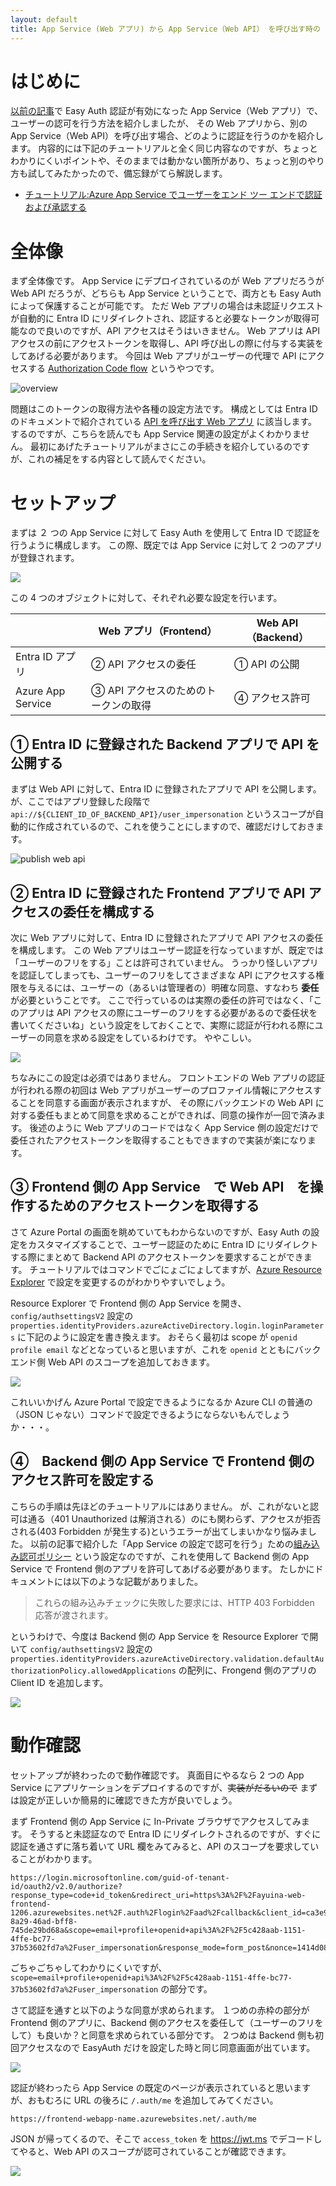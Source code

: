 ```yaml
---
layout: default
title: App Service (Web アプリ) から App Service（Web API） を呼び出す時の EasyAuth とアクセストークン
---
```


# はじめに

[以前の記事](../appsvc-easyauth-z/)で Easy Auth 認証が有効になった App Service（Web アプリ）で、ユーザーの認可を行う方法を紹介しましたが、
その Web アプリから、別の App Service（Web API）を呼び出す場合、どのように認証を行うのかを紹介します。
内容的には下記のチュートリアルと全く同じ内容なのですが、ちょっとわかりにくいポイントや、そのままでは動かない箇所があり、ちょっと別のやり方も試してみたかったので、備忘録がてら解説します。

- [チュートリアル:Azure App Service でユーザーをエンド ツー エンドで認証および承認する](https://learn.microsoft.com/ja-jp/azure/app-service/tutorial-auth-aad?pivots=platform-windows)

# 全体像

まず全体像です。
App Service にデプロイされているのが Web アプリだろうが Web API だろうが、どちらも App Service ということで、両方とも Easy Auth によって保護することが可能です。
ただ Web アプリの場合は未認証リクエストが自動的に Entra ID にリダイレクトされ、認証すると必要なトークンが取得可能なので良いのですが、API アクセスはそうはいきません。
Web アプリは API アクセスの前にアクセストークンを取得し、API 呼び出しの際に付与する実装をしてあげる必要があります。
今回は Web アプリがユーザーの代理で API にアクセスする [Authorization Code flow](https://learn.microsoft.com/ja-jp/entra/identity-platform/authentication-flows-app-scenarios#web-app-that-signs-in-a-user-and-calls-a-web-api-on-behalf-of-the-user)
というやつです。

![overview](./images/overview.png)

問題はこのトークンの取得方法や各種の設定方法です。
構成としては Entra ID のドキュメントで紹介されている [API を呼び出す Web アプリ](https://learn.microsoft.com/ja-jp/entra/identity-platform/scenario-web-app-call-api-overview) に該当します。
するのですが、こちらを読んでも App Service 関連の設定がよくわかりません。
最初にあげたチュートリアルがまさにこの手続きを紹介しているのですが、これの補足をする内容として読んでください。

# セットアップ

まずは ２ つの App Service に対して Easy Auth を使用して Entra ID で認証を行うように構成します。
この際、既定では App Service に対して 2 つのアプリが登録されます。

![](./images/easyauth-setting.png)

この 4 つのオブジェクトに対して、それぞれ必要な設定を行います。

||Web アプリ（Frontend）|Web API（Backend）|
|---|---|---|
|Entra ID アプリ|② API アクセスの委任　|① API の公開|
|Azure App Service|③ API アクセスのためのトークンの取得|④ アクセス許可|

## ① Entra ID に登録された Backend アプリで API を公開する

まずは Web API に対して、Entra ID に登録されたアプリで API を公開します。
が、ここではアプリ登録した段階で `api://${CLIENT_ID_OF_BACKEND_API}/user_impersonation` というスコープが自動的に作成されているので、これを使うことにしますので、確認だけしておきます。

![publish web api](./images/publish-webapi.png)

## ② Entra ID に登録された Frontend アプリで API アクセスの委任を構成する

次に Web アプリに対して、Entra ID に登録されたアプリで API アクセスの委任を構成します。
この Web アプリはユーザー認証を行なっていますが、既定では「ユーザーのフリをする」ことは許可されていません。
うっかり怪しいアプリを認証してしまっても、ユーザーのフリをしてさまざまな API にアクセスする権限を与えるには、ユーザーの（あるいは管理者の）明確な同意、すなわち __委任__ が必要ということです。
ここで行っているのは実際の委任の許可ではなく、「このアプリは API アクセスの際にユーザーのフリをする必要があるので委任状を書いてくださいね」という設定をしておくことで、実際に認証が行われる際にユーザーの同意を求める設定をしているわけです。
ややこしい。

![](./images/delegate-apiaccess.png)

ちなみにこの設定は必須ではありません。
フロントエンドの Web アプリの認証が行われる際の初回は Web アプリがユーザーのプロファイル情報にアクセスすることを同意する画面が表示されますが、
その際にバックエンドの Web API に対する委任もまとめて同意を求めることができれば、同意の操作が一回で済みます。
後述のように Web アプリのコードではなく App Service 側の設定だけで委任されたアクセストークンを取得することもできますので実装が楽になります。

## ③ Frontend 側の App Service　で Web API　を操作するためのアクセストークンを取得する

さて Azure Portal の画面を眺めていてもわからないのですが、Easy Auth の設定をカスタマイズすることで、ユーザー認証のために Entra ID にリダイレクトする際にまとめて Backend API のアクセストークンを要求することができます。
チュートリアルではコマンドでごにょごにょしてますが、[Azure Resource Explorer](https://resources.azure.com/) で設定を変更するのがわかりやすいでしょう。

Resource Explorer で Frontend 側の App Service を開き、`config/authsettingsV2` 設定の `properties.identityProviders.azureActiveDirectory.login.loginParameters` に下記のように設定を書き換えます。
おそらく最初は scope が `openid profile email` などとなっていると思いますが、これを `openid` とともにバックエンド側 Web API のスコープを追加しておきます。

![](./images/easyauth-loginparam.png)

これいいかげん Azure Portal で設定できるようになるか Azure CLI の普通の（JSON じゃない）コマンドで設定できるようにならないもんでしょうか・・・。

## ④　Backend 側の App Service で Frontend 側のアクセス許可を設定する

こちらの手順は先ほどのチュートリアルにはありません。
が、これがないと認可は通る（401 Unauthorized は解消される）のにも関わらず、アクセスが拒否される(403 Forbidden が発生する)というエラーが出てしまいかなり悩みました。
以前の記事で紹介した「App Service の設定で認可を行う」ための[組み込み認可ポリシー](https://learn.microsoft.com/ja-jp/azure/app-service/configure-authentication-provider-aad?tabs=workforce-tenant#use-a-built-in-authorization-policy) という設定なのですが、これを使用して Backend 側の App Service で Frontend 側のアプリを許可してあげる必要があります。
たしかにドキュメントには以下のような記載がありました。

> これらの組み込みチェックに失敗した要求には、HTTP 403 Forbidden 応答が渡されます。

というわけで、今度は Backend 側の App Service を Resource Explorer で開いて `config/authsettingsV2` 設定の `properties.identityProviders.azureActiveDirectory.validation.defaultAuthorizationPolicy.allowedApplications` の配列に、Frongend 側のアプリの Client ID を追加します。

![](./images/easyauth-authzpolicy.png)

# 動作確認

セットアップが終わったので動作確認です。
真面目にやるなら 2 つの App Service にアプリケーションをデプロイするのですが、~~実装がだるいので~~ まずは設定が正しいか簡易的に確認できた方が良いでしょう。

まず Frontend 側の App Service に In-Private ブラウザでアクセスしてみます。
そうすると未認証なので Entra ID にリダイレクトされるのですが、すぐに認証を通さずに落ち着いて URL 欄をみてみると、API のスコープを要求していることがわかります。

```
https://login.microsoftonline.com/guid-of-tenant-id/oauth2/v2.0/authorize?response_type=code+id_token&redirect_uri=https%3A%2F%2Fayuina-web-frontend-1206.azurewebsites.net%2F.auth%2Flogin%2Faad%2Fcallback&client_id=ca3e9b1b-8a29-46ad-bff8-745de29bd68a&scope=email+profile+openid+api%3A%2F%2F5c428aab-1151-4ffe-bc77-37b53602fd7a%2Fuser_impersonation&response_mode=form_post&nonce=1414d086d6c84cd2985edbe3ab07ef7f_20231206045722&state=redir%3D%252F
```

ごちゃごちゃしてわかりにくいですが、`scope=email+profile+openid+api%3A%2F%2F5c428aab-1151-4ffe-bc77-37b53602fd7a%2Fuser_impersonation` の部分です。

さて認証を通すと以下のような同意が求められます。
１つめの赤枠の部分が Frontend 側のアプリに、Backend 側のアクセスを委任して（ユーザーのフリをして）も良いか？と同意を求められている部分です。
２つめは Backend 側も初回アクセスなので EasyAuth だけを設定した時と同じ同意画面が出ています。

![](./images/consent-dialog.png)

認証が終わったら App Service の既定のページが表示されていると思いますが、おもむろに URL の後ろに `/.auth/me` を追加してみてください。

```
https://frontend-webapp-name.azurewebsites.net/.auth/me
```
JSON が帰ってくるので、そこで `access_token` を https://jwt.ms でデコードしてやると、Web API のスコープが認可されていることが確認できます。

![](./images/impersonation-token.png)
